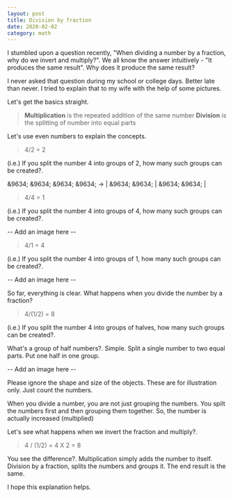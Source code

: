 ```yaml
---
layout: post
title: Division by fraction
date: 2020-02-02
category: math
---
```


I stumbled upon a question recently, "When dividing a number by a fraction, why do we invert and multiply?". We all know the answer intuitively - "It produces the same result". Why does it produce the same result?

I never asked that question during my school or college days. Better late than never. I tried to explain that to my wife with the help of some pictures.

Let's get the basics straight.

> **Multiplication** is the repeated addition of the same number
> **Division** is the splitting of number into equal parts

Let's use even numbers to explain the concepts. 

> 4/2 = 2

(i.e.) If you split the number 4 into groups of 2, how many such groups can be created?. 

&9634; &9634; &9634; &9634; &rarr; | &9634; &9634; | &9634; &9634; |

> 4/4 = 1

(i.e.) If you split the number 4 into groups of 4, how many such groups can be created?. 

-- Add an image here --

> 4/1 = 4

(i.e.) If you split the number 4 into groups of 1, how many such groups can be created?. 

-- Add an image here --

So far, everything is clear. What happens when you divide the number by a fraction?

> 4/(1/2) = 8

(i.e.) If you split the number 4 into groups of halves, how many such groups can be created?. 

What's a group of half numbers?. Simple. Split a single number to two equal parts. Put one half in one group.

-- Add an image here --

Please ignore the shape and size of the objects. These are for illustration only. Just count the numbers.

When you divide a number, you are not just grouping the numbers. You spilt the numbers first and then grouping them together. So, the number is actually increased (multiplied)

Let's see what happens when we invert the fraction and multiply?.

> 4 / (1/2) = 4 X 2 = 8

You see the difference?. Multiplication simply adds the number to itself. Division by a fraction, splits the numbers and groups it. The end result is the same.

I hope this explanation helps.